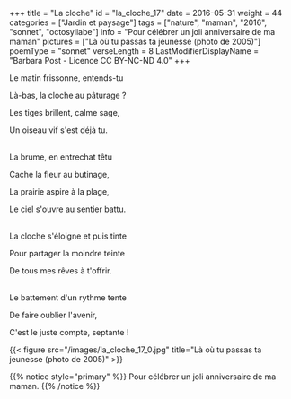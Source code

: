 +++
title = "La cloche"
id = "la_cloche_17"
date = 2016-05-31
weight = 44
categories = ["Jardin et paysage"]
tags = ["nature", "maman", "2016", "sonnet", "octosyllabe"]
info = "Pour célébrer un joli anniversaire de ma maman"
pictures = ["Là où tu passas ta jeunesse (photo de 2005)"]
poemType = "sonnet"
verseLength = 8
LastModifierDisplayName = "Barbara Post - Licence CC BY-NC-ND 4.0"
+++

Le matin frissonne, entends-tu

Là-bas, la cloche au pâturage ?

Les tiges brillent, calme sage,

Un oiseau vif s'est déjà tu.

 \
La brume, en entrechat têtu

Cache la fleur au butinage,

La prairie aspire à la plage,

Le ciel s'ouvre au sentier battu.

 \
La cloche s'éloigne et puis tinte

Pour partager la moindre teinte

De tous mes rêves à t'offrir.

 \
Le battement d'un rythme tente

De faire oublier l'avenir,

C'est le juste compte, septante !

{{< figure src="/images/la_cloche_17_0.jpg" title="Là où tu passas ta jeunesse (photo de 2005)" >}}

{{% notice style="primary" %}}
Pour célébrer un joli anniversaire de ma maman.
{{% /notice %}}
